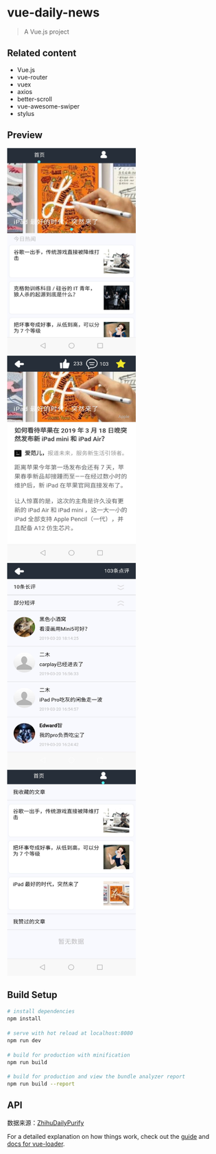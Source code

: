 # vue-daily-news

> A Vue.js project

## Related content

* Vue.js
* vue-router
* vuex
* axios
* better-scroll
* vue-awesome-swiper
* stylus

## Preview

<img src="https://github.com/Amanda5293/vue-daily-news/blob/master/src/assets/images/screenshot/main.jpg" width="300" height="480" alt="main">
<img src="https://github.com/Amanda5293/vue-daily-news/blob/master/src/assets/images/screenshot/article.jpg" width="300" height="480" alt="article">
<img src="https://github.com/Amanda5293/vue-daily-news/blob/master/src/assets/images/screenshot/comments.jpg" width="300" height="480" alt="comments">
<img src="https://github.com/Amanda5293/vue-daily-news/blob/master/src/assets/images/screenshot/prefer.jpg" width="300" height="480" alt="prefer">

## Build Setup

``` bash
# install dependencies
npm install

# serve with hot reload at localhost:8080
npm run dev

# build for production with minification
npm run build

# build for production and view the bundle analyzer report
npm run build --report
```

## API
数据来源：[ZhihuDailyPurify](https://github.com/izzyleung/ZhihuDailyPurify/wiki/%E7%9F%A5%E4%B9%8E%E6%97%A5%E6%8A%A5-API-%E5%88%86%E6%9E%90)

For a detailed explanation on how things work, check out the [guide](http://vuejs-templates.github.io/webpack/) and [docs for vue-loader](http://vuejs.github.io/vue-loader).
